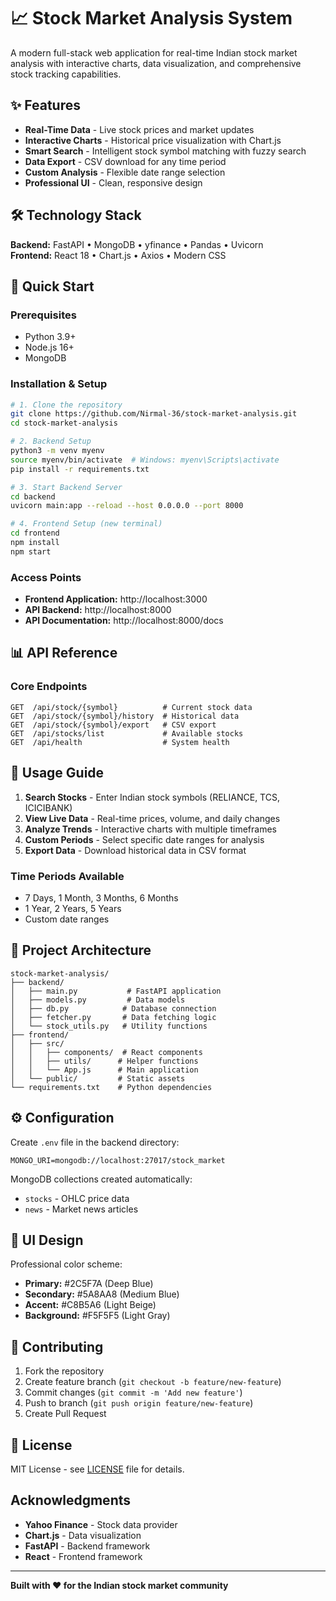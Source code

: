 # 📈 Stock Market Analysis System

A modern full-stack web application for real-time Indian stock market analysis with interactive charts, data visualization, and comprehensive stock tracking capabilities.

## ✨ Features

- **Real-Time Data** - Live stock prices and market updates
- **Interactive Charts** - Historical price visualization with Chart.js
- **Smart Search** - Intelligent stock symbol matching with fuzzy search
- **Data Export** - CSV download for any time period
- **Custom Analysis** - Flexible date range selection
- **Professional UI** - Clean, responsive design

## 🛠️ Technology Stack

**Backend:** FastAPI • MongoDB • yfinance • Pandas • Uvicorn  
**Frontend:** React 18 • Chart.js • Axios • Modern CSS

## 🚀 Quick Start

### Prerequisites
- Python 3.9+
- Node.js 16+
- MongoDB

### Installation & Setup

```bash
# 1. Clone the repository
git clone https://github.com/Nirmal-36/stock-market-analysis.git
cd stock-market-analysis

# 2. Backend Setup
python3 -m venv myenv
source myenv/bin/activate  # Windows: myenv\Scripts\activate
pip install -r requirements.txt

# 3. Start Backend Server
cd backend
uvicorn main:app --reload --host 0.0.0.0 --port 8000

# 4. Frontend Setup (new terminal)
cd frontend
npm install
npm start
```

### Access Points
- **Frontend Application:** http://localhost:3000
- **API Backend:** http://localhost:8000
- **API Documentation:** http://localhost:8000/docs

## 📊 API Reference

### Core Endpoints
```
GET  /api/stock/{symbol}          # Current stock data
GET  /api/stock/{symbol}/history  # Historical data
GET  /api/stock/{symbol}/export   # CSV export
GET  /api/stocks/list             # Available stocks
GET  /api/health                  # System health
```

## 🎯 Usage Guide

1. **Search Stocks** - Enter Indian stock symbols (RELIANCE, TCS, ICICIBANK)
2. **View Live Data** - Real-time prices, volume, and daily changes
3. **Analyze Trends** - Interactive charts with multiple timeframes
4. **Custom Periods** - Select specific date ranges for analysis
5. **Export Data** - Download historical data in CSV format

### Time Periods Available
- 7 Days, 1 Month, 3 Months, 6 Months
- 1 Year, 2 Years, 5 Years
- Custom date ranges

## 📁 Project Architecture

```
stock-market-analysis/
├── backend/
│   ├── main.py           # FastAPI application
│   ├── models.py         # Data models
│   ├── db.py            # Database connection
│   ├── fetcher.py       # Data fetching logic
│   └── stock_utils.py   # Utility functions
├── frontend/
│   ├── src/
│   │   ├── components/  # React components
│   │   ├── utils/      # Helper functions
│   │   └── App.js      # Main application
│   └── public/         # Static assets
└── requirements.txt    # Python dependencies
```

## ⚙️ Configuration

Create `.env` file in the backend directory:
```env
MONGO_URI=mongodb://localhost:27017/stock_market
```

MongoDB collections created automatically:
- `stocks` - OHLC price data
- `news` - Market news articles

## 🎨 UI Design

Professional color scheme:
- **Primary:** #2C5F7A (Deep Blue)
- **Secondary:** #5A8AA8 (Medium Blue)  
- **Accent:** #C8B5A6 (Light Beige)
- **Background:** #F5F5F5 (Light Gray)

## 🤝 Contributing

1. Fork the repository
2. Create feature branch (`git checkout -b feature/new-feature`)
3. Commit changes (`git commit -m 'Add new feature'`)
4. Push to branch (`git push origin feature/new-feature`)
5. Create Pull Request

## 📄 License

MIT License - see [LICENSE](LICENSE) file for details.

## Acknowledgments

- **Yahoo Finance** - Stock data provider
- **Chart.js** - Data visualization
- **FastAPI** - Backend framework
- **React** - Frontend framework

---

**Built with ❤️ for the Indian stock market community**
